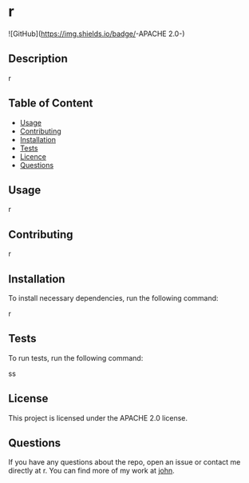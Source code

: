 

  # **r**

  ![GitHub](https://img.shields.io/badge/<LABEL>-APACHE 2.0-<COLOR>)

  ## Description 
  r

  ## Table of Content

  * [Usage](#usage)
  * [Contributing](#contributing)
  * [Installation](#installation)
  * [Tests](#tests)
  * [Licence](#licence)
  * [Questions](#questions)

  ## Usage

  r

  ## Contributing

  r

  ## Installation

  To install necessary dependencies, run the following command:

  r

  ## Tests

  To run tests, run the following command:
  
  ss

  ## License

  This project  is licensed under the APACHE 2.0 license.

  ## Questions

  If you have any questions about the repo, open an issue or contact me directly at r. You can find more of my work at [john](https://github.com/john/).

